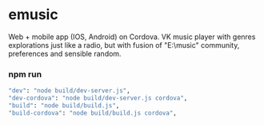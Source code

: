 # emusic
Web + mobile app (IOS, Android) on Cordova.
VK music player with genres explorations just like a radio, but with fusion of "E:\music\" community, preferences and sensible random.

### npm run
```sh
"dev": "node build/dev-server.js",
"dev-cordova": "node build/dev-server.js cordova",
"build": "node build/build.js",
"build-cordova": "node build/build.js cordova",
````